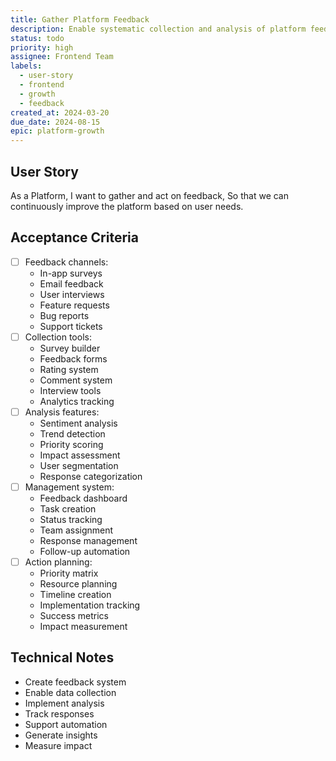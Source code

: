```yaml
---
title: Gather Platform Feedback
description: Enable systematic collection and analysis of platform feedback
status: todo
priority: high
assignee: Frontend Team
labels:
  - user-story
  - frontend
  - growth
  - feedback
created_at: 2024-03-20
due_date: 2024-08-15
epic: platform-growth
---
```


## User Story

As a Platform,
I want to gather and act on feedback,
So that we can continuously improve the platform based on user needs.

## Acceptance Criteria

- [ ] Feedback channels:
  - In-app surveys
  - Email feedback
  - User interviews
  - Feature requests
  - Bug reports
  - Support tickets
- [ ] Collection tools:
  - Survey builder
  - Feedback forms
  - Rating system
  - Comment system
  - Interview tools
  - Analytics tracking
- [ ] Analysis features:
  - Sentiment analysis
  - Trend detection
  - Priority scoring
  - Impact assessment
  - User segmentation
  - Response categorization
- [ ] Management system:
  - Feedback dashboard
  - Task creation
  - Status tracking
  - Team assignment
  - Response management
  - Follow-up automation
- [ ] Action planning:
  - Priority matrix
  - Resource planning
  - Timeline creation
  - Implementation tracking
  - Success metrics
  - Impact measurement

## Technical Notes

- Create feedback system
- Enable data collection
- Implement analysis
- Track responses
- Support automation
- Generate insights
- Measure impact
